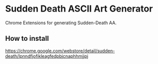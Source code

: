 # Sudden Death ASCII Art Generator
Chrome Extensions for generating Sudden-Death AA.

## How to install
https://chrome.google.com/webstore/detail/sudden-death/lpnndfjofikleagfedpbjcnaphhmjjpj